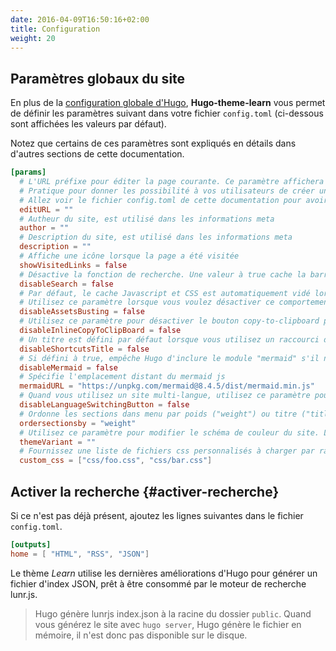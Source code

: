 ```yaml
---
date: 2016-04-09T16:50:16+02:00
title: Configuration
weight: 20
---
```


## Paramètres globaux du site

En plus de la [configuration globale d'Hugo](https://gohugo.io/overview/configuration/), **Hugo-theme-learn** vous permet de définir les paramètres suivant dans votre fichier `config.toml` (ci-dessous sont affichées les valeurs par défaut).

Notez que certains de ces paramètres sont expliqués en détails dans d'autres sections de cette documentation.

```toml
[params]
  # L'URL préfixe pour éditer la page courante. Ce paramètre affichera un bouton "Modifier cette page" on haut de de chacune des pages.
  # Pratique pour donner les possibilité à vos utilisateurs de créer une merge request pour votre doc.
  # Allez voir le fichier config.toml de cette documentation pour avoir un exemple.
  editURL = ""
  # Autheur du site, est utilisé dans les informations meta
  author = ""
  # Description du site, est utilisé dans les informations meta
  description = ""
  # Affiche une icône lorsque la page a été visitée
  showVisitedLinks = false
  # Désactive la fonction de recherche. Une valeur à true cache la barre de recherche.
  disableSearch = false
  # Par défaut, le cache Javascript et CSS est automatiquement vidé lorsqu'une nouvelle version du site est générée.
  # Utilisez ce paramètre lorsque vous voulez désactiver ce comportement (c'est parfois incompatible avec certains proxys)
  disableAssetsBusting = false
  # Utilisez ce paramètre pour désactiver le bouton copy-to-clipboard pour le code formatté sur une ligne.
  disableInlineCopyToClipBoard = false
  # Un titre est défini par défaut lorsque vous utilisez un raccourci dans le menu. Utilisez ce paramètre pour le cacher.
  disableShortcutsTitle = false
  # Si défini à true, empêche Hugo d'inclure le module "mermaid" s'il n'est pas nécessaire (réduira les temps de chargement et le trafic)
  disableMermaid = false
  # Spécifie l'emplacement distant du mermaid js
  mermaidURL = "https://unpkg.com/mermaid@8.4.5/dist/mermaid.min.js"
  # Quand vous utilisez un site multi-langue, utilisez ce paramètre pour désactiver le bouton de changement de langue.
  disableLanguageSwitchingButton = false
  # Ordonne les sections dans menu par poids ("weight") ou titre ("title"). Défaut à "weight"
  ordersectionsby = "weight"
  # Utilisez ce paramètre pour modifier le schéma de couleur du site. Les valeurs par défaut sont "red", "blue", "green".
  themeVariant = ""
  # Fournissez une liste de fichiers css personnalisés à charger par rapport depuis le dossier `static/` à la racine du site.
  custom_css = ["css/foo.css", "css/bar.css"]
```

## Activer la recherche {#activer-recherche}

Si ce n'est pas déjà présent, ajoutez les lignes suivantes dans le fichier `config.toml`.

```toml
[outputs]
home = [ "HTML", "RSS", "JSON"]
```

Le thème *Learn* utilise les dernières améliorations d'Hugo pour générer un fichier d'index JSON, prêt à être consommé par le moteur de recherche lunr.js.

> Hugo génère lunrjs index.json à la racine du dossier `public`.
> Quand vous générez le site avec `hugo server`, Hugo génère le fichier en mémoire, il n'est donc pas disponible sur le disque.
